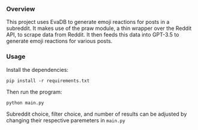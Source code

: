 ### Overview
This project uses EvaDB to generate emoji reactions for posts in a subreddit. It makes use of the praw module, a thin wrapper over the Reddit API, to scrape data from Reddit. It then feeds this data into GPT-3.5 to generate emoji reactions for various posts.

### Usage
Install the dependencies:

`pip install -r requirements.txt` 

Then run the program:

`python main.py` 

Subreddit choice, filter choice, and number of results can be adjusted by changing their respective paremeters in `main.py
`
